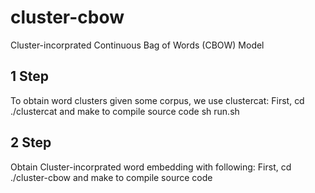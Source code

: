 # cluster-cbow
Cluster-incorprated Continuous Bag of Words (CBOW) Model

## 1 Step
To obtain word clusters given some corpus, we use clustercat:
First, cd ./clustercat and make to compile source code
sh run.sh 
##

## 2 Step

Obtain Cluster-incorprated word embedding with following:
First, cd ./cluster-cbow and make to compile source code
